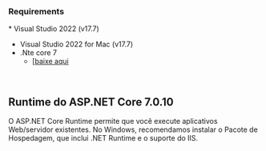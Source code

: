 [comment]: <> (<p align="center">)

[comment]: <> (</p>)
​
### Requirements 
​*  Visual Studio 2022 (v17.7) 
*  Visual Studio 2022 for Mac (v17.7)
* .Nte core 7
    * [[baixe aqui](https://sdkman.io/install](https://dotnet.microsoft.com/pt-br/download/dotnet/7.0))
  
​
## Runtime do ASP.NET Core 7.0.10
O ASP.NET Core Runtime permite que você execute aplicativos Web/servidor existentes. No Windows, recomendamos instalar o Pacote de Hospedagem, que inclui .NET Runtime e o suporte do IIS.
